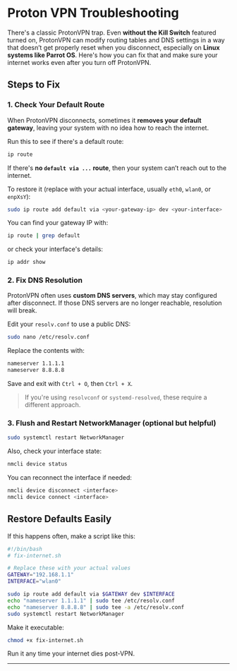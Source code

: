 # Proton VPN Troubleshooting

There's a classic ProtonVPN trap. Even **without the Kill Switch** featured turned on, ProtonVPN can modify routing tables and DNS settings in a way that doesn’t get properly reset when you disconnect, especially on **Linux systems like Parrot OS**. Here's how you can fix that and make sure your internet works even after you turn off ProtonVPN.

## Steps to Fix

### 1. Check Your Default Route

When ProtonVPN disconnects, sometimes it **removes your default gateway**, leaving your system with no idea how to reach the internet.

Run this to see if there's a default route:

```bash
ip route
```

If there's **no `default via ...` route**, then your system can’t reach out to the internet.

To restore it (replace with your actual interface, usually `eth0`, `wlan0`, or `enpXsY`):

```bash
sudo ip route add default via <your-gateway-ip> dev <your-interface>
```

You can find your gateway IP with:

```bash
ip route | grep default
```

or check your interface's details:

```bash
ip addr show
```

### 2. Fix DNS Resolution

ProtonVPN often uses **custom DNS servers**, which may stay configured after disconnect. If those DNS servers are no longer reachable, resolution will break.

Edit your `resolv.conf` to use a public DNS:

```bash
sudo nano /etc/resolv.conf
```

Replace the contents with:

```bash
nameserver 1.1.1.1
nameserver 8.8.8.8
```

Save and exit with `Ctrl + O`, then `Ctrl + X`.

> If you're using `resolvconf` or `systemd-resolved`, these require a different approach.

### 3. Flush and Restart NetworkManager (optional but helpful)

```bash
sudo systemctl restart NetworkManager
```

Also, check your interface state:

```bash
nmcli device status
```

You can reconnect the interface if needed:

```bash
nmcli device disconnect <interface>
nmcli device connect <interface>
```

## Restore Defaults Easily

If this happens often, make a script like this:

```bash
#!/bin/bash
# fix-internet.sh

# Replace these with your actual values
GATEWAY="192.168.1.1"
INTERFACE="wlan0"

sudo ip route add default via $GATEWAY dev $INTERFACE
echo "nameserver 1.1.1.1" | sudo tee /etc/resolv.conf
echo "nameserver 8.8.8.8" | sudo tee -a /etc/resolv.conf
sudo systemctl restart NetworkManager
```

Make it executable:

```bash
chmod +x fix-internet.sh
```

Run it any time your internet dies post-VPN.

___